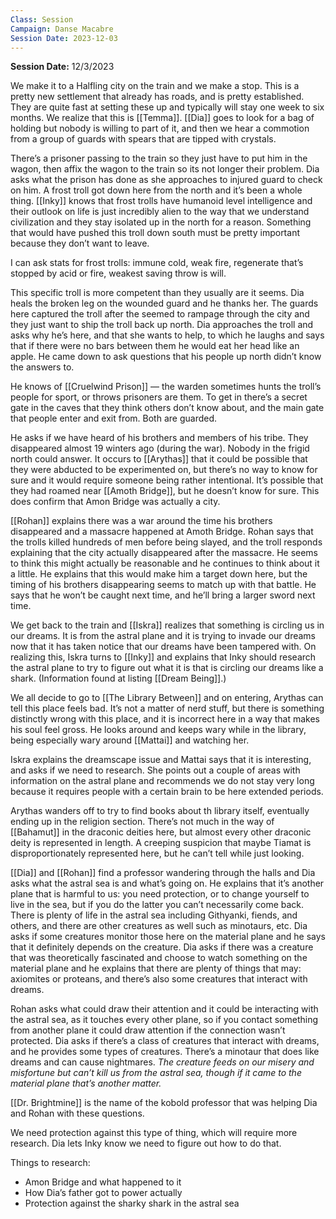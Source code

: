 ```yaml
---
Class: Session
Campaign: Danse Macabre
Session Date: 2023-12-03
---
```

**Session Date:** 12/3/2023

We make it to a Halfling city on the train and we make a stop. This is a pretty new settlement that already has roads, and is pretty established. They are quite fast at setting these up and typically will stay one week to six months. We realize that this is [[Temma]]. [[Dia]] goes to look for a bag of holding but nobody is willing to part of it, and then we hear a commotion from a group of guards with spears that are tipped with crystals. 

There’s a prisoner passing to the train so they just have to put him in the wagon, then affix the wagon to the train so its not longer their problem. Dia asks what the prison has done as she approaches to injured guard to check on him. A frost troll got down here from the north and it’s been a whole thing. [[Inky]] knows that frost trolls have humanoid level intelligence and their outlook on life is just incredibly alien to the way that we understand civilization and they stay isolated up in the north for a reason. Something that would have pushed this troll down south must be pretty important because they don’t want to leave.

I can ask stats for frost trolls: immune cold, weak fire, regenerate that’s stopped by acid or fire, weakest saving throw is will.

This specific troll is more competent than they usually are it seems. Dia heals the broken leg on the wounded guard and he thanks her. The guards here captured the troll after the seemed to rampage through the city and they just want to ship the troll back up north. Dia approaches the troll and asks why he’s here, and that she wants to help, to which he laughs and says that if there were no bars between them he would eat her head like an apple. He came down to ask questions that his people up north didn’t know the answers to.

He knows of [[Cruelwind Prison]] — the warden sometimes hunts the troll’s people for sport, or throws prisoners are them. To get in there’s a secret gate in the caves that they think others don’t know about, and the main gate that people enter and exit from. Both are guarded.

He asks if we have heard of his brothers and members of his tribe. They disappeared almost 19 winters ago (during the war). Nobody in the frigid north could answer. It occurs to [[Arythas]] that it could be possible that they were abducted to be experimented on, but there’s no way to know for sure and it would require someone being rather intentional. It’s possible that they had roamed near [[Amoth Bridge]], but he doesn’t know for sure. This does confirm that Amon Bridge was actually a city.

[[Rohan]] explains there was a war around the time his brothers disappeared and a massacre happened at Amoth Bridge. Rohan says that the trolls killed hundreds of men before being slayed, and the troll responds explaining that the city actually disappeared after the massacre. He seems to think this might actually be reasonable and he continues to think about it a little. He explains that this would make him a target down here, but the timing of his brothers disappearing seems to match up with that battle. He says that he won’t be caught next time, and he’ll bring a larger sword next time.

We get back to the train and [[Iskra]] realizes that something is circling us in our dreams. It is from the astral plane and it is trying to invade our dreams now that it has taken notice that our dreams have been tampered with. On realizing this, Iskra turns to [[Inky]] and explains that Inky should research the astral plane to try to figure out what it is that is circling our dreams like a shark. (Information found at listing [[Dream Being]].)

We all decide to go to [[The Library Between]] and on entering, Arythas can tell this place feels bad. It’s not a matter of nerd stuff, but there is something distinctly wrong with this place, and it is incorrect here in a way that makes his soul feel gross. He looks around and keeps wary while in the library, being especially wary around [[Mattai]] and watching her.

Iskra explains the dreamscape issue and Mattai says that it is interesting, and asks if we need to research. She points out a couple of areas with information on the astral plane and recommends we do not stay very long because it requires people with a certain brain to be here extended periods.

Arythas wanders off to try to find books about th library itself, eventually ending up in the religion section. There’s not much in the way of [[Bahamut]] in the draconic deities here, but almost every other draconic deity is represented in length. A creeping suspicion that maybe Tiamat is disproportionately represented here, but he can’t tell while just looking.

[[Dia]] and [[Rohan]] find a professor wandering through the halls and Dia asks what the astral sea is and what’s going on. He explains that it’s another plane that is harmful to us: you need protection, or to change yourself to live in the sea, but if you do the latter you can’t necessarily come back. There is plenty of life in the astral sea including Githyanki, fiends, and others, and there are other creatures as well such as minotaurs, etc. Dia asks if some creatures monitor those here on the material plane and he says that it definitely depends on the creature. Dia asks if there was a creature that was theoretically fascinated and choose to watch something on the material plane and he explains that there are plenty of things that may: axiomites or proteans, and there’s also some creatures that interact with dreams. 

Rohan asks what could draw their attention and it could be interacting with the astral sea, as it touches every other plane, so if you contact something from another plane it could draw attention if the connection wasn’t protected. Dia asks if there’s a class of creatures that interact with dreams, and he provides some types of creatures. There’s a minotaur that does like dreams and can cause nightmares. *The creature feeds on our misery and misfortune but can’t kill us from the astral sea, though if it came to the material plane that’s another matter.*

[[Dr. Brightmine]] is the name of the kobold professor that was helping Dia and Rohan with these questions.

We need protection against this type of thing, which will require more research. Dia lets Inky know we need to figure out how to do that.

Things to research:
- Amon Bridge and what happened to it
- How Dia’s father got to power actually
- Protection against the sharky shark in the astral sea